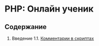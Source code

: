 # PHP: Онлайн ученик


## Содержание

1. Введение
    1.1. [Комментарии в скриптах](src/1._Vvedenie_v_php/1.1_Commentarii_v_scriptah.md)